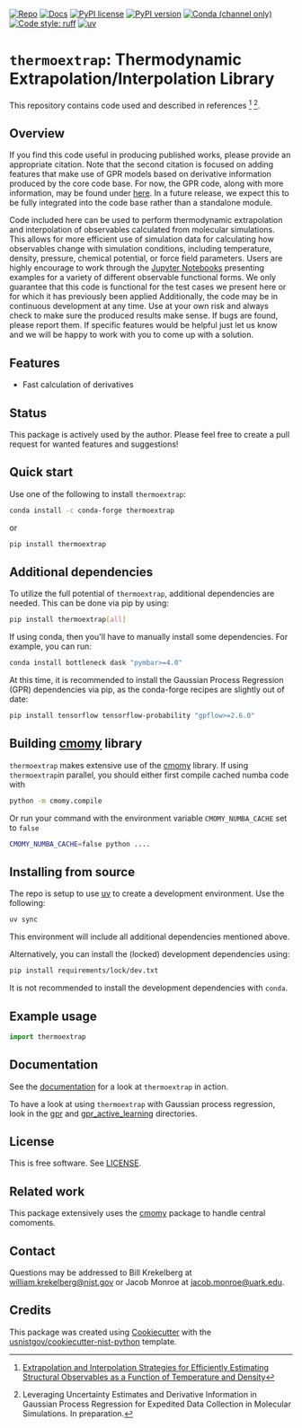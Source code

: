 <!-- markdownlint-disable MD041 -->

<!-- prettier-ignore-start -->
[![Repo][repo-badge]][repo-link]
[![Docs][docs-badge]][docs-link]
[![PyPI license][license-badge]][license-link]
[![PyPI version][pypi-badge]][pypi-link]
[![Conda (channel only)][conda-badge]][conda-link]
[![Code style: ruff][ruff-badge]][ruff-link]
[![uv][uv-badge]][uv-link]

<!-- For more badges, see
https://shields.io/category/other
https://naereen.github.io/badges/
[pypi-badge]: https://badge.fury.io/py/thermoextrap
-->

[ruff-badge]: https://img.shields.io/endpoint?url=https://raw.githubusercontent.com/astral-sh/ruff/main/assets/badge/v2.json
[ruff-link]: https://github.com/astral-sh/ruff
[uv-badge]: https://img.shields.io/endpoint?url=https://raw.githubusercontent.com/astral-sh/uv/main/assets/badge/v0.json
[uv-link]: https://github.com/astral-sh/uv
[pypi-badge]: https://img.shields.io/pypi/v/thermoextrap
[pypi-link]: https://pypi.org/project/thermoextrap
[docs-badge]: https://img.shields.io/badge/docs-sphinx-informational
[docs-link]: https://pages.nist.gov/thermoextrap/
[repo-badge]: https://img.shields.io/badge/--181717?logo=github&logoColor=ffffff
[repo-link]: https://github.com/usnistgov/thermoextrap
[conda-badge]: https://img.shields.io/conda/v/conda-forge/thermoextrap
[conda-link]: https://anaconda.org/conda-forge/thermoextrap
[license-badge]: https://img.shields.io/pypi/l/thermoextrap?color=informational
[license-link]: https://github.com/usnistgov/thermoextrap/blob/main/LICENSE

<!-- other links -->

[cmomy]: https://github.com/usnistgov/cmomy
[gpr-link]: https://github.com/usnistgov/thermoextrap/tree/main/examples/gpr_active_learning
[notebook-link]: https://github.com/usnistgov/thermoextrap/tree/main/examples/usage

<!-- prettier-ignore-end -->

# `thermoextrap`: Thermodynamic Extrapolation/Interpolation Library

This repository contains code used and described in references [^fn1] [^fn2].

[^fn1]:
    [Extrapolation and Interpolation Strategies for Efficiently Estimating Structural Observables as a Function of Temperature and Density](https://doi.org/10.1063/5.0014282)

[^fn2]:
    Leveraging Uncertainty Estimates and Derivative Information in Gaussian
    Process Regression for Expedited Data Collection in Molecular Simulations.
    In preparation.

## Overview

If you find this code useful in producing published works, please provide an
appropriate citation. Note that the second citation is focused on adding
features that make use of GPR models based on derivative information produced by
the core code base. For now, the GPR code, along with more information, may be
found under [here][gpr-link]. In a future release, we expect this to be fully
integrated into the code base rather than a standalone module.

Code included here can be used to perform thermodynamic extrapolation and
interpolation of observables calculated from molecular simulations. This allows
for more efficient use of simulation data for calculating how observables change
with simulation conditions, including temperature, density, pressure, chemical
potential, or force field parameters. Users are highly encourage to work through
the [Jupyter Notebooks][notebook-link] presenting examples for a variety of
different observable functional forms. We only guarantee that this code is
functional for the test cases we present here or for which it has previously
been applied Additionally, the code may be in continuous development at any
time. Use at your own risk and always check to make sure the produced results
make sense. If bugs are found, please report them. If specific features would be
helpful just let us know and we will be happy to work with you to come up with a
solution.

## Features

- Fast calculation of derivatives

## Status

This package is actively used by the author. Please feel free to create a pull
request for wanted features and suggestions!

## Quick start

<!-- start-installation -->

Use one of the following to install `thermoextrap`:

```bash
conda install -c conda-forge thermoextrap
```

or

```bash
pip install thermoextrap
```

## Additional dependencies

To utilize the full potential of `thermoextrap`, additional dependencies are
needed. This can be done via pip by using:

```bash
pip install thermoextrap[all]
```

If using conda, then you'll have to manually install some dependencies. For
example, you can run:

```bash
conda install bottleneck dask "pymbar>=4.0"
```

At this time, it is recommended to install the Gaussian Process Regression (GPR)
dependencies via pip, as the conda-forge recipes are slightly out of date:

```bash
pip install tensorflow tensorflow-probability "gpflow>=2.6.0"
```

## Building [cmomy] library

`thermoextrap` makes extensive use of the [cmomy] library. If using
`thermoextrap`in parallel, you should either first compile cached numba code
with

```bash
python -m cmomy.compile
```

Or run your command with the environment variable `CMOMY_NUMBA_CACHE` set to
`false`

```bash
CMOMY_NUMBA_CACHE=false python ....
```

## Installing from source

The repo is setup to use [uv](https://github.com/astral-sh/uv) to create a
development environment. Use the following:

```bash
uv sync
```

This environment will include all additional dependencies mentioned above.

Alternatively, you can install the (locked) development dependencies using:

```bash
pip install requirements/lock/dev.txt
```

It is not recommended to install the development dependencies with `conda`.

<!-- end-installation -->

## Example usage

```python
import thermoextrap
```

<!-- end-docs -->

## Documentation

See the [documentation][docs-link] for a look at `thermoextrap` in action.

To have a look at using `thermoextrap` with Gaussian process regression, look in
the [gpr](examples/usage/gpr) and
[gpr_active_learning](examples/gpr_active_learning) directories.

## License

This is free software. See [LICENSE][license-link].

## Related work

This package extensively uses the [cmomy] package to handle central comoments.

## Contact

Questions may be addressed to Bill Krekelberg at <william.krekelberg@nist.gov>
or Jacob Monroe at <jacob.monroe@uark.edu>.

## Credits

This package was created using
[Cookiecutter](https://github.com/audreyr/cookiecutter) with the
[usnistgov/cookiecutter-nist-python](https://github.com/usnistgov/cookiecutter-nist-python)
template.
